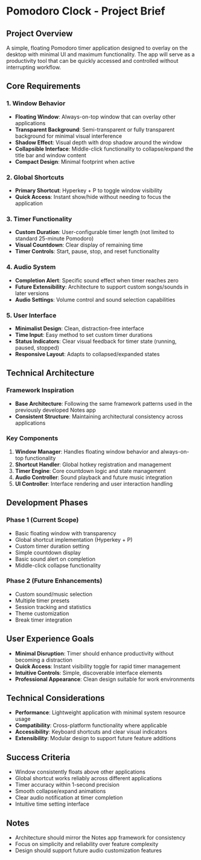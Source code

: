 # Pomodoro Clock - Project Brief

## Project Overview

A simple, floating Pomodoro timer application designed to overlay on the desktop with minimal UI and maximum functionality. The app will serve as a productivity tool that can be quickly accessed and controlled without interrupting workflow.

## Core Requirements

### 1. Window Behavior

- **Floating Window**: Always-on-top window that can overlay other applications
- **Transparent Background**: Semi-transparent or fully transparent background for minimal visual interference
- **Shadow Effect**: Visual depth with drop shadow around the window
- **Collapsible Interface**: Middle-click functionality to collapse/expand the title bar and window content
- **Compact Design**: Minimal footprint when active

### 2. Global Shortcuts

- **Primary Shortcut**: Hyperkey + P to toggle window visibility
- **Quick Access**: Instant show/hide without needing to focus the application

### 3. Timer Functionality

- **Custom Duration**: User-configurable timer length (not limited to standard 25-minute Pomodoro)
- **Visual Countdown**: Clear display of remaining time
- **Timer Controls**: Start, pause, stop, and reset functionality

### 4. Audio System

- **Completion Alert**: Specific sound effect when timer reaches zero
- **Future Extensibility**: Architecture to support custom songs/sounds in later versions
- **Audio Settings**: Volume control and sound selection capabilities

### 5. User Interface

- **Minimalist Design**: Clean, distraction-free interface
- **Time Input**: Easy method to set custom timer durations
- **Status Indicators**: Clear visual feedback for timer state (running, paused, stopped)
- **Responsive Layout**: Adapts to collapsed/expanded states

## Technical Architecture

### Framework Inspiration

- **Base Architecture**: Following the same framework patterns used in the previously developed Notes app
- **Consistent Structure**: Maintaining architectural consistency across applications

### Key Components

1. **Window Manager**: Handles floating window behavior and always-on-top functionality
2. **Shortcut Handler**: Global hotkey registration and management
3. **Timer Engine**: Core countdown logic and state management
4. **Audio Controller**: Sound playback and future music integration
5. **UI Controller**: Interface rendering and user interaction handling

## Development Phases

### Phase 1 (Current Scope)

- Basic floating window with transparency
- Global shortcut implementation (Hyperkey + P)
- Custom timer duration setting
- Simple countdown display
- Basic sound alert on completion
- Middle-click collapse functionality

### Phase 2 (Future Enhancements)

- Custom sound/music selection
- Multiple timer presets
- Session tracking and statistics
- Theme customization
- Break timer integration

## User Experience Goals

- **Minimal Disruption**: Timer should enhance productivity without becoming a distraction
- **Quick Access**: Instant visibility toggle for rapid timer management
- **Intuitive Controls**: Simple, discoverable interface elements
- **Professional Appearance**: Clean design suitable for work environments

## Technical Considerations

- **Performance**: Lightweight application with minimal system resource usage
- **Compatibility**: Cross-platform functionality where applicable
- **Accessibility**: Keyboard shortcuts and clear visual indicators
- **Extensibility**: Modular design to support future feature additions

## Success Criteria

- Window consistently floats above other applications
- Global shortcut works reliably across different applications
- Timer accuracy within 1-second precision
- Smooth collapse/expand animations
- Clear audio notification at timer completion
- Intuitive time setting interface

## Notes

- Architecture should mirror the Notes app framework for consistency
- Focus on simplicity and reliability over feature complexity
- Design should support future audio customization features
